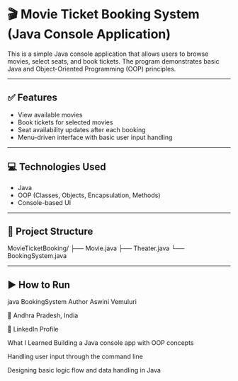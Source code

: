 # 🎬 Movie Ticket Booking System (Java Console Application)

This is a simple Java console application that allows users to browse movies, select seats, and book tickets. The program demonstrates basic Java and Object-Oriented Programming (OOP) principles.

---

## ✅ Features

- View available movies
- Book tickets for selected movies
- Seat availability updates after each booking
- Menu-driven interface with basic user input handling

---

## 💻 Technologies Used

- Java
- OOP (Classes, Objects, Encapsulation, Methods)
- Console-based UI

---

## 📂 Project Structure

MovieTicketBooking/
├── Movie.java
├── Theater.java
└── BookingSystem.java


---

## ▶️ How to Run

java BookingSystem
Author
Aswini Vemuluri

📍 Andhra Pradesh, India

🔗 LinkedIn Profile

What I Learned
Building a Java console app with OOP concepts

Handling user input through the command line

Designing basic logic flow and data handling in Java


